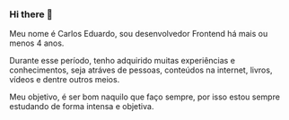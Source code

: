 ### Hi there 👋

Meu nome é Carlos Eduardo,
sou desenvolvedor Frontend há mais ou menos 4 anos.

Durante esse período, tenho adquirido muitas experiências e conhecimentos, seja atráves de pessoas, conteúdos na internet, livros, vídeos e dentre outros meios.

Meu objetivo, é ser bom naquilo que faço sempre, por isso estou sempre estudando de forma intensa e objetiva.

<!--
**dudubass15/dudubass15** is a ✨ _special_ ✨ repository because its `README.md` (this file) appears on your GitHub profile.

Here are some ideas to get you started:

- 🔭 I’m currently working on ...
- 🌱 I’m currently learning ...
- 👯 I’m looking to collaborate on ...
- 🤔 I’m looking for help with ...
- 💬 Ask me about ...
- 📫 How to reach me: ...
- 😄 Pronouns: ...
- ⚡ Fun fact: ...
-->
